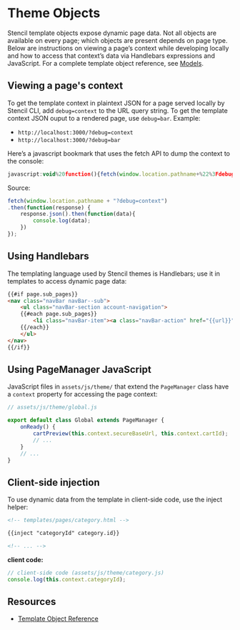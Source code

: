 # Theme Objects

 

Stencil template objects expose dynamic page data. Not all objects are available on every page; which objects are present depends on page type. Below are instructions on viewing a page’s context while developing locally and how to access that context’s data via Handlebars expressions and JavaScript. For a complete template object reference, see [Models](/stencil-docs/reference-docs/global-objects-and-properties/models).

## Viewing a page's context

To get the template context in plaintext JSON for a page served locally by Stencil CLI, add `debug=context` to the URL query string. To get the template context JSON ouput to a rendered page, use `debug=bar`. Example:

* `http://localhost:3000/?debug=context`
* `http://localhost:3000/?debug=bar`

Here’s a javascript bookmark that uses the fetch API to dump the context to the console:

```js
javascript:void%20function(){fetch(window.location.pathname+%22%3Fdebug=context%22).then(function(n){n.json().then(function(n){console.log(n)})})}();
```
Source:

```js
fetch(window.location.pathname + "?debug=context")
.then(function(response) {
    response.json().then(function(data){
        console.log(data);
    })
});
```

## Using Handlebars

The templating language used by Stencil themes is Handlebars; use it in templates to access dynamic page data:

```html
{{#if page.sub_pages}}
<nav class="navBar navBar--sub">
    <ul class="navBar-section account-navigation">
    {{#each page.sub_pages}}
        <li class="navBar-item"><a class="navBar-action" href="{{url}}">{{title}}</a></li>
    {{/each}}
    </ul>
</nav>
{{/if}}
```

## Using PageManager JavaScript
JavaScript files in `assets/js/theme/` that extend the `PageManager` class have a `context` property for accessing the page context:

```js
// assets/js/theme/global.js

export default class Global extends PageManager {
    onReady() {
        cartPreview(this.context.secureBaseUrl, this.context.cartId);
        // ...
    }
    // ...
}
```

## Client-side injection

To use dynamic data from the template in client-side code, use the inject helper:

```html
<!-- templates/pages/category.html -->

{{inject "categoryId" category.id}}

<!-- ... -->

```
**client code:**

```js
// client-side code (assets/js/theme/category.js)
console.log(this.context.categoryId);
```

## Resources
* [Template Object Reference](/theme-objects)
